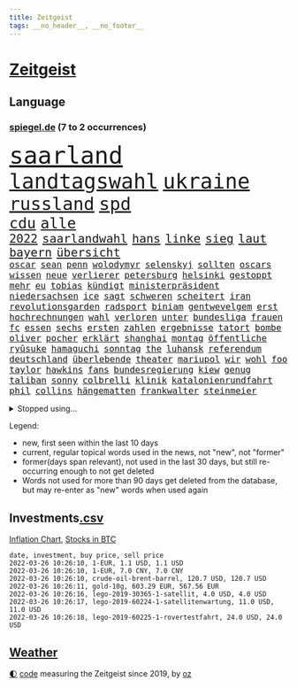 ```yaml
---
title: Zeitgeist
tags: __no_header__, __no_footer__
---
```


# [Zeitgeist](https://oliz.io/zeitgeist/)

## Language

<h3><a href="https://www.spiegel.de" target="_blank">spiegel.de</a> (7 to 2 occurrences)</h3>
<p style="font-family:monospace">
<span style="font-size:32pt"><a href="news_links.html#saarland" class="current">saarland</a></span>
<br>
<span style="font-size:28pt"><a href="news_links.html#landtagswahl" class="current">landtagswahl</a></span>
<span style="font-size:28pt"><a href="news_links.html#ukraine" class="current">ukraine</a></span>
<br>
<span style="font-size:24pt"><a href="news_links.html#russland" class="current">russland</a></span>
<span style="font-size:24pt"><a href="news_links.html#spd" class="current">spd</a></span>
<br>
<span style="font-size:20pt"><a href="news_links.html#cdu" class="current">cdu</a></span>
<span style="font-size:20pt"><a href="news_links.html#alle" class="current">alle</a></span>
<br>
<span style="font-size:16pt"><a href="news_links.html#2022" class="current">2022</a></span>
<span style="font-size:16pt"><a href="news_links.html#saarlandwahl" class="new">saarlandwahl</a></span>
<span style="font-size:16pt"><a href="news_links.html#hans" class="current">hans</a></span>
<span style="font-size:16pt"><a href="news_links.html#linke" class="current">linke</a></span>
<span style="font-size:16pt"><a href="news_links.html#sieg" class="current">sieg</a></span>
<span style="font-size:16pt"><a href="news_links.html#laut" class="current">laut</a></span>
<span style="font-size:16pt"><a href="news_links.html#bayern" class="current">bayern</a></span>
<span style="font-size:16pt"><a href="news_links.html#übersicht" class="current">übersicht</a></span>
<br>
<span style="font-size:12pt"><a href="news_links.html#oscar" class="current">oscar</a></span>
<span style="font-size:12pt"><a href="news_links.html#sean" class="current">sean</a></span>
<span style="font-size:12pt"><a href="news_links.html#penn" class="current">penn</a></span>
<span style="font-size:12pt"><a href="news_links.html#wolodymyr" class="current">wolodymyr</a></span>
<span style="font-size:12pt"><a href="news_links.html#selenskyj" class="current">selenskyj</a></span>
<span style="font-size:12pt"><a href="news_links.html#sollten" class="current">sollten</a></span>
<span style="font-size:12pt"><a href="news_links.html#oscars" class="current">oscars</a></span>
<span style="font-size:12pt"><a href="news_links.html#wissen" class="current">wissen</a></span>
<span style="font-size:12pt"><a href="news_links.html#neue" class="current">neue</a></span>
<span style="font-size:12pt"><a href="news_links.html#verlierer" class="current">verlierer</a></span>
<span style="font-size:12pt"><a href="news_links.html#petersburg" class="current">petersburg</a></span>
<span style="font-size:12pt"><a href="news_links.html#helsinki" class="new">helsinki</a></span>
<span style="font-size:12pt"><a href="news_links.html#gestoppt" class="current">gestoppt</a></span>
<span style="font-size:12pt"><a href="news_links.html#mehr" class="current">mehr</a></span>
<span style="font-size:12pt"><a href="news_links.html#eu" class="current">eu</a></span>
<span style="font-size:12pt"><a href="news_links.html#tobias" class="current">tobias</a></span>
<span style="font-size:12pt"><a href="news_links.html#kündigt" class="current">kündigt</a></span>
<span style="font-size:12pt"><a href="news_links.html#ministerpräsident" class="current">ministerpräsident</a></span>
<span style="font-size:12pt"><a href="news_links.html#niedersachsen" class="current">niedersachsen</a></span>
<span style="font-size:12pt"><a href="news_links.html#ice" class="current">ice</a></span>
<span style="font-size:12pt"><a href="news_links.html#sagt" class="current">sagt</a></span>
<span style="font-size:12pt"><a href="news_links.html#schweren" class="current">schweren</a></span>
<span style="font-size:12pt"><a href="news_links.html#scheitert" class="current">scheitert</a></span>
<span style="font-size:12pt"><a href="news_links.html#iran" class="current">iran</a></span>
<span style="font-size:12pt"><a href="news_links.html#revolutionsgarden" class="current">revolutionsgarden</a></span>
<span style="font-size:12pt"><a href="news_links.html#radsport" class="current">radsport</a></span>
<span style="font-size:12pt"><a href="news_links.html#biniam" class="new">biniam</a></span>
<span style="font-size:12pt"><a href="news_links.html#gentwevelgem" class="new">gentwevelgem</a></span>
<span style="font-size:12pt"><a href="news_links.html#erst" class="current">erst</a></span>
<span style="font-size:12pt"><a href="news_links.html#hochrechnungen" class="new">hochrechnungen</a></span>
<span style="font-size:12pt"><a href="news_links.html#wahl" class="current">wahl</a></span>
<span style="font-size:12pt"><a href="news_links.html#verloren" class="current">verloren</a></span>
<span style="font-size:12pt"><a href="news_links.html#unter" class="current">unter</a></span>
<span style="font-size:12pt"><a href="news_links.html#bundesliga" class="current">bundesliga</a></span>
<span style="font-size:12pt"><a href="news_links.html#frauen" class="current">frauen</a></span>
<span style="font-size:12pt"><a href="news_links.html#fc" class="current">fc</a></span>
<span style="font-size:12pt"><a href="news_links.html#essen" class="current">essen</a></span>
<span style="font-size:12pt"><a href="news_links.html#sechs" class="current">sechs</a></span>
<span style="font-size:12pt"><a href="news_links.html#ersten" class="current">ersten</a></span>
<span style="font-size:12pt"><a href="news_links.html#zahlen" class="current">zahlen</a></span>
<span style="font-size:12pt"><a href="news_links.html#ergebnisse" class="current">ergebnisse</a></span>
<span style="font-size:12pt"><a href="news_links.html#tatort" class="current">tatort</a></span>
<span style="font-size:12pt"><a href="news_links.html#bombe" class="current">bombe</a></span>
<span style="font-size:12pt"><a href="news_links.html#oliver" class="current">oliver</a></span>
<span style="font-size:12pt"><a href="news_links.html#pocher" class="new">pocher</a></span>
<span style="font-size:12pt"><a href="news_links.html#erklärt" class="current">erklärt</a></span>
<span style="font-size:12pt"><a href="news_links.html#shanghai" class="current">shanghai</a></span>
<span style="font-size:12pt"><a href="news_links.html#montag" class="current">montag</a></span>
<span style="font-size:12pt"><a href="news_links.html#öffentliche" class="current">öffentliche</a></span>
<span style="font-size:12pt"><a href="news_links.html#ryūsuke" class="new">ryūsuke</a></span>
<span style="font-size:12pt"><a href="news_links.html#hamaguchi" class="new">hamaguchi</a></span>
<span style="font-size:12pt"><a href="news_links.html#sonntag" class="current">sonntag</a></span>
<span style="font-size:12pt"><a href="news_links.html#the" class="current">the</a></span>
<span style="font-size:12pt"><a href="news_links.html#luhansk" class="current">luhansk</a></span>
<span style="font-size:12pt"><a href="news_links.html#referendum" class="current">referendum</a></span>
<span style="font-size:12pt"><a href="news_links.html#deutschland" class="current">deutschland</a></span>
<span style="font-size:12pt"><a href="news_links.html#überlebende" class="current">überlebende</a></span>
<span style="font-size:12pt"><a href="news_links.html#theater" class="current">theater</a></span>
<span style="font-size:12pt"><a href="news_links.html#mariupol" class="current">mariupol</a></span>
<span style="font-size:12pt"><a href="news_links.html#wir" class="current">wir</a></span>
<span style="font-size:12pt"><a href="news_links.html#wohl" class="current">wohl</a></span>
<span style="font-size:12pt"><a href="news_links.html#foo" class="current">foo</a></span>
<span style="font-size:12pt"><a href="news_links.html#taylor" class="current">taylor</a></span>
<span style="font-size:12pt"><a href="news_links.html#hawkins" class="new">hawkins</a></span>
<span style="font-size:12pt"><a href="news_links.html#fans" class="current">fans</a></span>
<span style="font-size:12pt"><a href="news_links.html#bundesregierung" class="current">bundesregierung</a></span>
<span style="font-size:12pt"><a href="news_links.html#kiew" class="current">kiew</a></span>
<span style="font-size:12pt"><a href="news_links.html#genug" class="current">genug</a></span>
<span style="font-size:12pt"><a href="news_links.html#taliban" class="current">taliban</a></span>
<span style="font-size:12pt"><a href="news_links.html#sonny" class="new">sonny</a></span>
<span style="font-size:12pt"><a href="news_links.html#colbrelli" class="new">colbrelli</a></span>
<span style="font-size:12pt"><a href="news_links.html#klinik" class="current">klinik</a></span>
<span style="font-size:12pt"><a href="news_links.html#katalonienrundfahrt" class="new">katalonienrundfahrt</a></span>
<span style="font-size:12pt"><a href="news_links.html#phil" class="new">phil</a></span>
<span style="font-size:12pt"><a href="news_links.html#collins" class="current">collins</a></span>
<span style="font-size:12pt"><a href="news_links.html#hängematten" class="new">hängematten</a></span>
<span style="font-size:12pt"><a href="news_links.html#frankwalter" class="current">frankwalter</a></span>
<span style="font-size:12pt"><a href="news_links.html#steinmeier" class="current">steinmeier</a></span>
</p>
<details>
<summary>Stopped using...</summary>
<p class="former" style="font-size:12pt">
bemüht(522) führende(521) positionen(521) software(521) turnier(521) wechsel(521) legendären(520) anerkannt(519) bundesland(519) coronanews(519) ddr(519) erntet(519) infizierte(519) jan(519) manöver(519) vermehrt(519) zurückgetreten(519) ausnahmezustand(518) bergen(518) betriebe(518) bewaffnete(518) coronawarnapp(518) de(518) extreme(518) freundin(518) gerechtigkeit(518) is(518) korrigiert(518) rassistisch(518) sparen(518) verbraucherschützer(518) wege(518) wütet(518) 44(517) betroffene(517) blickt(517) fischer(517) fortschritt(517) gekürt(517) innenstadt(517) punkte(517) strand(517) strengere(517) verpflichtet(517) warentest(517) weshalb(517) wünscht(517) alternativen(516) anschlag(516) bedenken(516) co₂(516) dokumente(516) ermordet(516) frühen(516) gehe(516) schadet(516) schwedische(516) sprang(516) stil(516) superstar(516) zoll(516) arm(515) asiatischen(515) demokraten(515) kündigung(515) netzwerken(515) regionen(515) schlimmer(515) spitzt(515) versteckt(515) verzögert(515) wettbewerb(515) äußerst(515) beispielen(514) gründer(514) häufiger(514) irgendwann(514) klimaneutral(514) kolumnist(514) komplizen(514) kraftvoll(514) kriminellen(514) literatur(514) rechtsextremismus(514) reform(514) turin(514) vermeiden(514) beschließen(513) blockieren(513) drama(513) figur(513) kurzfristig(513) medizin(513) minderjährige(513) profitiert(513) zwillinge(513) achtelfinale(512) berlins(512) fand(512) flieht(512) förderung(512) gedenken(512) gleichberechtigung(512) innenministerium(512) jobs(512) jörg(512) paare(512) premiere(512) rassistische(512) reduziert(512) 6(511) angemessen(511) digitaler(511) durchsetzen(511) gutachten(511) hebt(511) jedenfalls(511) karriereberaterin(511) san(511) spdpolitikerin(511) teilnehmer(511) umsatz(511) untersuchen(511) update(511) verlief(511) verschärfung(511) wiederwahl(511) arbeitnehmer(510) beleidigt(510) bitcoin(510) einführen(510) eugh(510) illegale(510) maximal(510) persönlich(510) ulm(510) wahlen(510) übt(510) augsburg(509) kurve(509) mieter(509) on(509) reagierten(509) schritte(509) verdiente(509) vertrauen(509) wirtschaftsministerium(509) ärzten(509) klingt(508) käufer(508) leiten(508) mengen(508) menschenleben(508) neustart(508) schwanger(508) wochenlang(508) zwischenzeitlich(508) illegal(507) jimmy(507) nerven(507) vertreter(507) überwunden(507) bestehen(506) lob(506) opfern(506) rassistischen(506) rechtlich(506) schuss(506) schwindet(506) ungarns(506) weitergegeben(506) yorker(506) atem(505) ausreichend(505) beginnen(505) digitalen(505) irren(505) kleines(505) langfristig(505) spanischen(505) spott(505) starken(505) abschaffen(504) anlagen(504) anwälte(504) debatten(504) djokovic(504) erlitt(504) gabriel(504) inszeniert(504) pünktlich(504) weite(504) werbung(504) übernahme(504) debakel(503) durften(503) eklat(503) modell(503) solange(503) vorgaben(503) beschert(502) emissionen(502) metropolen(502) scharfe(502) bolsonaro(501) erlebte(501) ermittlern(501) extremen(501) geprüft(501) jair(501) karin(501) schöne(501) sexuell(501) spektakulären(501) töten(501) dennis(500) dominanz(500) spektakuläre(500) sportlerinnen(500) auskunft(499) bushido(499) tragödie(499) womit(499) zugelassenen(499) biontech(498) euparlament(498) stärksten(498) verbessert(498) alice(497) fliegt(497) gemeinsames(497) gestritten(497) kinos(497) meinen(497) begriff(496) unzählige(496) überschritten(496) aufgetaucht(495) strenger(495) bäume(494) geimpft(494) marco(494) seltsame(494) vorgegangen(494) gelingen(493) fehlten(492) landete(492) matthew(492) pkw(492) erinnerung(491) kokain(491) nachts(491) schulschließungen(491) wusste(491) leider(490) verwickelt(490) züge(490) 76(489) entscheidet(489) aussehen(488) stimmten(488) 19jähriger(487) steffen(487) kracht(486) schießen(486) verheerend(486) angezeigt(485) digital(485) griechischen(485) justin(485) ministerien(484) rang(484) stürzen(484) gesetzliche(483) insolvenz(483) lachen(483) mindestlohn(483) schwung(483) reus(481) schaut(480) schützt(480) vermisste(480) enthüllungen(478) intensivstation(478) uhaft(478) vermissten(478) einblick(477) bewegt(476) pilot(476) andrew(475) festhalten(475) maschine(475) katharina(473) schritten(472) schätzen(472) smartphones(471) überfordert(471) björn(470) einleiten(470) sophie(469) verpflichten(469) ära(469) flug(467) dorf(466) wasserstoff(465) voraussichtlich(464) annäherung(463) johannes(462) voraussetzung(462) armen(460) eautos(460) geimpfte(460) nationalsozialismus(459) versicherer(455) gewusst(454) lockern(454) vereins(454) coronafolgen(452) tolle(452) zusätzliche(451) gala(450) rätseln(448) ausweg(446) coronaimpfung(445) politischer(444) behindert(442) schiffe(442) solches(439) biontech/pfizer(438) befunden(437) flogen(437) kilo(437) badenwürttembergischen(436) coronawochenüberblick(434) kz(432) dosis(419) spritze(417) sehe(409) glasgow(408) technische(407) öffnet(406) bekannter(394) verschickt(393) neonazis(392) passagier(387) börsengang(385) faust(381) 53jähriger(378) fahrbahn(377) demnächst(376) haiti(376) kryptowährungen(376) großstädten(372) finanziellen(371) notstand(366) missbrauchsvorwürfen(361) happy(355) kündigungen(351) angefeindet(350) reue(350) strecken(349) erschoss(347) pressefreiheit(346) ermittlungsverfahren(341) unis(331) kanadischen(322) interessen(321) aufreger(319) klimaaktivisten(315) linda(314) brian(312) niemandem(310) geschleudert(309) wissenschaftliche(308) wütenden(308) außenseiter(302) 2045(298) freigegeben(294) fronten(293) zurückzukehren(292) chips(288) 1990(285) laster(285) verursachen(280) lebend(278) gefilmt(276) gefälscht(276) impfquote(275) kinderimpfung(273) zusammenarbeiten(268) unschuldig(266) ausgestellt(263) profil(259) vorerkrankungen(259) brannte(254) naht(254) kündigten(251) antisemitisch(250) irre(250) verwandten(250) schlimmeres(249) zusammengestoßen(249) britney(244) spears(244) bundesanwaltschaft(242) kämpften(242) millionenentschädigung(242) bundesverkehrsminister(240) lebensgefahr(240) floh(237) geldwäsche(237) rechtens(233) umweltverbände(232) c(231) kürzen(229) attackierte(228) hanau(228) global(227) selbstkritisch(227) wdr(227) crown(226) rohstoff(226) fühlte(224) hamburgs(224) kreißsaal(224) 31jährige(222) gesund(221) mittels(221) nähert(221) brasilianischen(220) zähne(220) bundesbank(217) 210(216) ioc(216) missbrauchsvorwürfe(215) topmanager(214) beliebte(213) 120(212) nachhaltiger(212) revier(211) staatskonzern(210) kameras(209) nazizeit(209) zutritt(208) chinesen(207) dämpfen(207) genügend(207) abzugeben(206) gesammelt(206) marsalek(206) erkenntnissen(205) abwesenheit(204) berühmteste(204) funktion(204) nachträglich(204) rätselhafte(204) carrie(203) fahrerinnen(203) gegensteuern(203) herauskommen(203) 1992(202) ansage(202) boosterimpfung(202) coronaleugnern(201) gültig(201) regnet(201) privilegien(200) angelegte(199) funktionen(199) köpfen(199) 15jährigen(198) lebenden(197) betreffen(196) achtjährige(195) befürchtete(195) ertranken(195) drehte(193) stone(193) tabellenführer(190) wahrscheinlicher(189) begegnung(187) craig(187) nachmittag(187) spaziergang(187) behinderungen(185) gewohnt(185) diebe(184) social(184) ließe(183) autokonzerne(182) samsungs(182) orlando(181) vertritt(181) neuesten(180) ausgeschöpft(177) francisco(177) gehälter(177) kneipen(176) somalia(176) abba(174) abnehmen(174) coronainfektionszahlen(173) gesetzentwurf(173) boss(172) volkspartei(172) benachbarten(169) elfjährige(167) staatsanwältin(167) virginia(167) immobilie(166) tatenlos(165) 06(164) abgaben(164) bitcoins(164) coronaleugner(163) dealer(163) historisches(163) schnelles(163) dschihadisten(160) großbank(160) pflichten(160) militärübung(159) sanierung(159) sorgerecht(159) coronaprotest(158) ernsthafte(158) giuffre(158) impfnachweise(158) kremlsprecher(158) wohnungsnot(158) 20jährigen(157) aufmarsch(156) grenzschützer(156) finanzhilfen(155) australiens(154) erneuerung(154) demo(153) emotionen(153) euparlamentarier(153) abkommen(152) aussichten(152) mutmaßliches(152) vornehmen(152) ganzer(151) genügen(151) leiterin(151) linien(150) weltraum(150) follower(149) heinrich(149) störungen(149) fdppolitiker(148) franz(147) 1975(146) briefe(146) uskongress(146) rwe(145) schulunterricht(145) klägerin(144) mützenich(144) twitteraccount(144) erneuerbaren(143) spiegelrecherchen(143) wichtiges(142) leise(141) bernard(140) bizarren(140) brennenden(140) rekonstruiert(140) schmuggel(140) unschuld(140) erzeugerpreise(139) organisieren(139) bestimmen(138) klimafreundlicher(138) komplette(138) kälte(138) parlamentarier(138) stade(138) gasversorgung(137) grauen(137) knall(136) verheerendes(136) 41(135) richtete(135) verprügelt(135) warburg(135) 2700(134) co2preis(134) saal(134) topligen(134) doppel(133) einsturz(133) blutproben(132) irische(132) vergibt(132) radioaktiv(131) sauer(131) schürfen(131) sprecherin(130) 66(129) obersten(129) prien(129) hiv(128) langjähriger(127) absprachen(126) bayernprofi(126) damaligen(126) feiertag(126) verbraucherinnen(126) vorwand(126) bremens(125) spdfraktionschef(125) suisse(125) bescherte(124) credit(124) rust(124) vorzugehen(124) tagung(123) kräftigen(122) roth(122) betrüger(121) bundestagspräsidentin(121) klimaneutralität(121) preisverleihung(121) cheftrainer(120) drogenhandel(120) norderstedt(120) alpin(119) bas(119) bärbel(119) schmuck(119) ski(119) sperrzone(119) befördert(118) eindringlichen(118) fotografin(118) härten(118) veröffentlichten(118) fegte(117) kaeser(117) motivierter(117) isrückkehrerin(116) thorsten(116) heiligabend(115) hinterließ(115) ungestört(115) kommentierte(114) seibert(114) verschwörungstheorien(114) beseitigt(113) fasziniert(113) geringen(113) getrennte(113) zweifache(113) houston(112) irgendwas(112) eegumlage(111) stürzten(111) vorsitzender(111) wählte(111) berlinale(110) paraguay(110) porträt(110) interaktive(109) formuliert(107) sammlung(107) sportlichen(107) unbegründet(107) amanda(106) rauswerfen(106) dutzenden(105) schmutzige(105) viermal(105) überlebender(105) laura(103) musikfestival(103) regierungen(103) strompreis(103) marburger(102) buhlen(101) extremer(101) a380(100) billig(100) quarterback(100) stephen(100) teslaaktien(100) auszuhalten(99) stellvertretenden(99) zukünftigen(99) impfzertifikate(98) satellitenbild(98) strafstoß(98) ungültig(97) verglich(97) warnten(97) zustande(97) chefcoach(96) modellierer(96) playoffs(96) besatzungsmitglieder(95) miss(95) schwersten(95) stellvertreterin(95) tranken(95) beratung(94) kfw(94) kurzarbeitergeld(94) söldnern(94) weltpolitik(93) dosen(92) götter(92) menschlich(92) meteorologen(92) podest(92) sagten(92) überlastet(92) bauernbewegung(91) eiskanal(91) heran(91) rauschgift(91) skifahrer(91) verabschieden(91) videochat(91) 143(90) coronaproteste(90) hoffe(90) kimmel(90) käme(90) schulbus(90) selbstverteidigung(90) ussanktionsliste(90) angekündigte(89) ebbt(89) fehlgeburt(88) gesundheitspersonal(88) kombinierer(88) monteure(88) schwächer(88) skrupellosen(88) befragten(87) chefredaktion(87) erschütternd(87) falsches(87) familienministerin(87) fdpverkehrsminister(87) ghislaine(87) lasse(87) maxwell(87) mogadischu(87) olympiaausrichter(87) singe(87) 116(86) brennt(86) gleiche(86) organisatoren(86) sporadisch(86) überlebten(86) festivals(85) gestaltet(85) staunen(85) vermittelt(85) abouchaker(84) arafat(84) auszutragen(84) bönisch(84) coronaimpfaktion(84) dmytro(84) dsvteam(84) faber(84) story(84) zugelassene(84) /(83) diplomatisch(83) kachelmann(83) mittendrin(83) mutationen(83) pflegerinnen(83) privatpersonen(83) ruhrgebiet(83) spurensuche(83) vorsorglich(83) neugier(82) schläge(82) tabellenkeller(82) wecken(82) 87(81) beratungsfirma(81) demütigung(81) elbe(81) höhepunkt(81) nordische(81) vertrauensverlust(81) 51(80) cumexaffäre(80) genießen(80) gottesdienst(80) kleinanzeigen(80) langläuferinnen(80) papa(80) stausee(80) tschentscher(80) aufräumen(79) dopings(79) ebay(79) idbuzz(79) verbrennen(79) verstörende(79) automatische(78) buchs(78) buschmann(78) coronaverstöße(78) francesco(78) geiger(78) greuther(78) impfausweis(78) meyer(78) vinzenz(78) zuständig(78) abstrichen(77) chipkrise(77) geraden(77) kräftige(77) sambia(77) umsatzrückgängen(77) affären(76) aufsehenerregenden(76) bewundert(76) coronabeschlüsse(76) elle(76) kreidezeit(76) parallelwelt(76) 330(75) ariane(75) bellevue(75) bundestagsabgeordneten(75) erleidet(75) gastgewerbe(75) herstellen(75) rechner(75) turniere(75) wettert(75) ahnden(74) finnlands(74) kronprinzessin(74) paradox(74) polizeikräfte(74) schickte(74) amtssitz(73) bronze(73) grau(73) lochner(73) machtdemonstration(73) 176(72) erzwingen(72) exklusiv(72) kapiteln(72) landwirtschaftsminister(72) verstreichen(72) fassungslos(71) mammutaufgabe(71) niedrigeres(71) obdachlos(71) zutage(71) diplomatie(70) dopingprobe(70) gewährt(70) marschierte(70) reifen(70) veröffentlichen(70) viererbob(70) 750000(69) agrarminister(69) boy(69) chinesisches(69) curry(69) deeskalation(69) fehlerfrei(69) hinweggefegt(69) inspiriert(69) preissteigerungen(69) solar(69) verfehlungen(69) übergangszeit(69) getreten(68) pechstein(68) entwürfe(67) lord(67) said(67) singles(67) abteilung(66) adolf(66) esasonde(66) nominierungen(66) ricarda(66) ullmann(66) vermächtnis(66) autozulieferer(65) erfand(65) fensterscheiben(65) franco(65) kinderzimmer(65) schatz(65) traurige(65) versteinerter(65) attraktionen(64) beschwört(64) anträge(63) coronatestpflicht(63) gewaltigen(63) großzügige(63) innenausschuss(63) karpfen(63) sendungen(63) tvreporter(63) absurden(62) eigenverantwortung(62) nixon(62) punjab(62) rogers(62) singh(62) exsoldat(61) gesunden(61) neuwagen(61) partygate(61) rheinlandpfälzische(61) wimbledon(61) auszugeben(60) ergreifen(60) hilfsgelder(60) mikaela(60) obdachlosigkeit(60) preiserhöhung(60) shiffrin(60) traumjob(60) mathematiker(59) prozesses(59) psychologin(59) äußersten(59) aktionismus(58) frohsinns(58) fähre(58) hilflos(58) pharao(58) resetknopf(58) 70jährige(57) abgeholt(57) einbrecher(57) artikel(56) beach(56) beschweren(56) erwachsener(56) schauspielerinnen(56) versöhnt(56) zivilgesellschaft(56) dwd(55) gorman(55) jubiläum(55) pizza(55) sketch(55) startklar(55) gary(54) nowitzki(54) usfirmen(54) dreyer(53) drohung(53) gewandelt(53) untergang(53) absolut(52) angreifen(52) arbeitnehmerinnen(52) bundeswehrsoldat(52) burghardt(52) christen(52) fröhlich(52) jamanka(52) lebenshaltungskosten(52) mariama(52) scheibe(52) streifenwagen(52) städtischen(52) 25000(51) anstehende(51) erworben(51) geburten(51) impfpflichtdebatte(51) ineinander(51) kratzen(51) kullern(51) salat(51) strafanzeige(51) verabreden(51) überwachung(51) gespendet(50) grundstücks(50) gülle(50) massenstartrennen(50) nirvana(50) podcasts(50) ausblick(49) eughurteil(49) feuerwerkskörper(49) fülle(49) gesundheitsbehörde(49) mindestlohns(49) säuglinge(49) 50jährige(48) ausgestanden(48) europapark(48) pflegebonus(48) zerbricht(48) kümmert(47) peilt(47) rückschläge(47) abzunehmen(46) beschlüssen(46) fischen(46) gesünder(46) janeiro(46) verfassungswidrige(46) vielfalt(46) ausgewiesen(45) bobsport(45) dänemarks(45) europaabgeordneter(45) hennig(45) nachwirkt(45) sand(45) stammte(45) truth(45) verkürzung(45) crewmitglieder(44) errungen(44) erwerben(44) rodeln(44) satellitendaten(44) täuschung(44) aufstehen(43) auszustrahlen(43) geschäftsräume(43) methan(43) millionenstrafen(43) postboten(43) idiot(42) kunstfreiheit(42) reparatur(42) überschwemmt(42) ausgebrannte(41) auswirken(41) blue(41) dominant(41) fitness(41) prüfungen(41) regierungsseiten(41) vorgeschlagenen(41) begeisterte(40) brisante(40) getroffenen(40) nachbarlandes(40) späten(40) streik(40) 1350(39) aschermittwoch(39) bestand(39) memoiren(39) rollstuhl(39) rätselt(39) coronatestzentren(38) datenschutz(38) entgegenzusetzen(38) ploß(38) schwärmt(38) bräuchten(37) lynn(37) partygateskandal(37) dsvathleten(36) einmarschs(36) hof(36) moderieren(36) mv(36) separatistengebiete(36) strände(36) verwendung(36) altkanzlerin(35) eindringen(35) erftstadt(35) impfnachweis(35) nervt(35) operation(35) rüstungsexportstopp(35) teufels(35) geglaubter(34) gesetzlich(34) regierungsberater(34) wangerooge(34) anspruchsvoll(33) auswahlverfahren(33) datum(33) geldquellen(33) hierarchie(33) verbessern(33) 350(32) bobfahrer(32) diebstahl(32) einsturzgefährdet(32) entgeht(32) erwachsenenalter(32) fett(32) lockdownpartys(32) tennisweltranglistenerste(32) trabert(32) trick(32) achtjähriger(31) fremd(31) joschka(31) klingen(31) macher(31) münchenfreising(31) plane(31) verschont(31) frankfurts(30) großauftrag(30) konsequent(30) krüger(30) m(30) einlegen(29) exaußenminister(29) hofmeister(29) kühler(29) laufsteg(29) motivierte(29) neuseelands(29) ramona(29) snowboarderin(29) untervariante(29) 23jährige(28) 93(28) eubehörde(28) hübsch(28) leitindex(28) lobende(28) wahlmanipulation(28) adern(27) erzdiözese(27) oberbürgermeisters(27) schlammlawine(27) umland(27) azoren(26) erzeugt(26) essener(26) heutzutage(26) hirnschäden(26) jubelt(26) kopfbälle(26) nasen(26) silbermedaille(26) übergewichtig(26) aufteilen(25) botschafterin(25) heimischen(25) honduras(25) kirchenaustritte(25) lupe(25) minusgrade(25) pfarrer(25) schnitten(25) wüten(25) amtsvorgängerin(24) ausgebrannt(24) bergung(24) eishockeyteam(24) knappe(24) runter(24) zurückkommen(24) abgedeckt(23) ai(23) aufstand(23) echtheit(23) niederlegen(23) unheimlich(23) arenen(22) einlenken(22) interessieren(22) kansas(22) orkan(22) orkanböen(22) schwinden(22) secrets(22) sturmböen(22) sturmtief(22) stürmisch(22) wassersportler(22) böen(21) drahtzieher(21) ilnur(21) manipulieren(21) nazivergleich(21) orkanartige(21) sicherheitskonferenz(21) strafrechtlich(21) stürmischem(21) trägerrakete(21) versagte(21) betreibt(20) eh(20) gesichtserkennung(20) hörten(20) ischinger(20) krankenhausgesellschaft(20) moore(20) sturmflut(20) umgestürzte(20) umstürzende(20) ussängerin(20) verpuffen(20) end(19) künast(19) limbourg(19) marineschiff(19) mumbai(19) renate(19) skeleton(19) stufenweise(19) ukrainerusslandkonflikt(19) wintersturm(19) flores(18) hessenthaler(18) meuthen(18) witt(18) wuppertaler(18) altenheimen(17) disqualifiziert(17) durchbrachen(17) ernannten(17) ottawa(17) parteipolitische(17) ruht(17) trudeau(17) attestiert(16) fahnenträger(16) iocchef(16) liveblog(16) marketing(16) stromanbieter(16) truppenabzug(16) bescheuert(15) exsiemenschef(15) hinderlich(15) just(15) kamila(15) kylian(15) like(15) rauchen(15) that(15) antiterroreinsatz(14) bdi(14) cnnpräsident(14) fieber(14) hotelzimmer(14) immunisieren(14) spätem(14) straßengraben(14) verlage(14) vollständigen(14) wettbewerbe(14) anzahl(13) dr(13) finanzierungsstopp(13) frenzel(13) lizenz(13) nolte(13) öffnungsschritte(13) immobilienpreise(12) raten(12) spezialisierte(12) biathlonstaffel(11) erdrutsch(11) ereignissen(11) kriminalfall(11) landrat(11) verstoße(11) walijewa(11)
</p>
</details>
<p>Legend:
<ul>
<li><span class="new">new</span>, first seen within the last 10 days</li>
<li><span class="current">current</span>, regular topical words used in the news, not "new", not "former"</li>
<li><span class="former">former(days span relevant)</span>, not used in the last 30 days, but still re-occurring enough to not get deleted</li>
<li>Words not used for more than 90 days get deleted from the database, but may re-enter as "new" words when used again</li>
</ul>
</p>

## Investments[.csv](investments.csv)

[Inflation Chart](https://inflationchart.com),
[Stocks in BTC](https://stonksinbtc.xyz/)

```
date, investment, buy price, sell price
2022-03-26 10:26:10, 1-EUR, 1.1 USD, 1.1 USD
2022-03-26 10:26:10, 1-EUR, 7.0 CNY, 7.0 CNY
2022-03-26 10:26:10, crude-oil-brent-barrel, 120.7 USD, 120.7 USD
2022-03-26 10:26:11, gold-10g, 603.29 EUR, 567.56 EUR
2022-03-26 10:26:16, lego-2019-30365-1-satellit, 4.0 USD, 4.0 USD
2022-03-26 10:26:17, lego-2019-60224-1-satellitenwartung, 11.0 USD, 11.0 USD
2022-03-26 10:26:18, lego-2019-60225-1-rovertestfahrt, 24.0 USD, 24.0 USD
```

## [Weather](weather.html)

<footer>
<a href="javascript:toggleTheme()" class="nav">🌓</a>
<a href="https://github.com/ooz/zeitgeist">code</a> measuring the Zeitgeist since 2019, by <a href="https://oliz.io">oz</a>
</footer>
